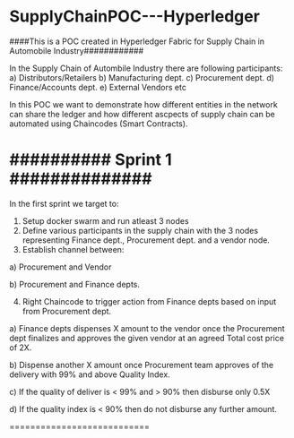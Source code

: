 # SupplyChainPOC---Hyperledger
####This is a POC created in Hyperledger Fabric for Supply Chain in Automobile Industry############

In the Supply Chain of Autombile Industry there are following participants:
a) Distributors/Retailers
b) Manufacturing dept.
c) Procurement dept.
d) Finance/Accounts dept.
e) External Vendors
etc

In this POC we want to demonstrate how different entities in the network can share the ledger and how different ascpects of supply chain can be automated using Chaincodes (Smart Contracts).

########## Sprint 1 ##############
==========================
In the first sprint we target to:

1) Setup docker swarm and run atleast 3 nodes 
2) Define various participants in the supply chain with the 3 nodes representing Finance dept., Procurement dept. and a vendor node.
3) Establish channel between:

  a) Procurement and Vendor
  
  b) Procurement and Finance depts.
  
 4) Right Chaincode to trigger action from Finance depts based on input from Procurement dept.
 
  a) Finance depts dispenses X amount to the vendor once the Procurement dept finalizes and approves the given vendor at an agreed Total cost price of 2X.
  
  b) Dispense another X amount once Procurement team approves of the delivery with 99% and above Quality Index.
  
  c) If the quality of deliver is < 99% and > 90% then disburse only 0.5X
  
  d) If the quality index is < 90% then do not disburse any further amount.
  
===========================


